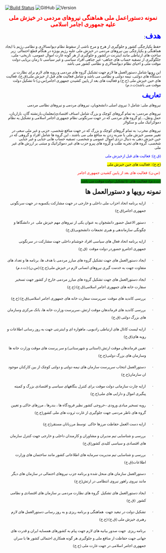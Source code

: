 [![Build Status](https://travis-ci.com/mkeyno/KeynoRobot.svg?branch=master)](https://travis-ci.com/mkeyno/KeynoRobot)
![GitHub](https://img.shields.io/github/license/mkeyno/KeynoRobot.svg) 
![Version](https://img.shields.io/pypi/v/KeynoRobot.svg?color=green&label=Version%20release)
<html>

<head>
<meta http-equiv=Content-Type content="text/html; charset=windows-1256">
<meta name=Generator content="Microsoft Word 15 (filtered)">
<style>
<!--
 /* Font Definitions */
 @font-face
	{font-family:Wingdings;
	panose-1:5 0 0 0 0 0 0 0 0 0;}
@font-face
	{font-family:"Cambria Math";
	panose-1:2 4 5 3 5 4 6 3 2 4;}
@font-face
	{font-family:Calibri;
	panose-1:2 15 5 2 2 2 4 3 2 4;}
@font-face
	{font-family:Tahoma;
	panose-1:2 11 6 4 3 5 4 4 2 4;}
@font-face
	{font-family:"2  Titr";
	panose-1:0 0 7 0 0 0 0 0 0 0;}
@font-face
	{font-family:"B Nazanin";
	panose-1:0 0 4 0 0 0 0 0 0 0;}
 /* Style Definitions */
 p.MsoNormal, li.MsoNormal, div.MsoNormal
	{margin-top:0in;
	margin-right:0in;
	margin-bottom:10.0pt;
	margin-left:0in;
	line-height:115%;
	font-size:11.0pt;
	font-family:"Calibri",sans-serif;}
p.MsoAcetate, li.MsoAcetate, div.MsoAcetate
	{mso-style-link:"Balloon Text Char";
	margin:0in;
	margin-bottom:.0001pt;
	font-size:8.0pt;
	font-family:"Tahoma",sans-serif;}
p.MsoListParagraph, li.MsoListParagraph, div.MsoListParagraph
	{margin-top:0in;
	margin-right:0in;
	margin-bottom:10.0pt;
	margin-left:.5in;
	line-height:115%;
	font-size:11.0pt;
	font-family:"Calibri",sans-serif;}
p.MsoListParagraphCxSpFirst, li.MsoListParagraphCxSpFirst, div.MsoListParagraphCxSpFirst
	{margin-top:0in;
	margin-right:0in;
	margin-bottom:0in;
	margin-left:.5in;
	margin-bottom:.0001pt;
	line-height:115%;
	font-size:11.0pt;
	font-family:"Calibri",sans-serif;}
p.MsoListParagraphCxSpMiddle, li.MsoListParagraphCxSpMiddle, div.MsoListParagraphCxSpMiddle
	{margin-top:0in;
	margin-right:0in;
	margin-bottom:0in;
	margin-left:.5in;
	margin-bottom:.0001pt;
	line-height:115%;
	font-size:11.0pt;
	font-family:"Calibri",sans-serif;}
p.MsoListParagraphCxSpLast, li.MsoListParagraphCxSpLast, div.MsoListParagraphCxSpLast
	{margin-top:0in;
	margin-right:0in;
	margin-bottom:10.0pt;
	margin-left:.5in;
	line-height:115%;
	font-size:11.0pt;
	font-family:"Calibri",sans-serif;}
span.BalloonTextChar
	{mso-style-name:"Balloon Text Char";
	mso-style-link:"Balloon Text";
	font-family:"Tahoma",sans-serif;}
.MsoChpDefault
	{font-family:"Calibri",sans-serif;}
.MsoPapDefault
	{margin-bottom:10.0pt;
	line-height:115%;}
@page WordSection1
	{size:8.5in 11.0in;
	margin:7.1pt 9.55pt 7.1pt 7.1pt;}
div.WordSection1
	{page:WordSection1;}
 /* List Definitions */
 ol
	{margin-bottom:0in;}
ul
	{margin-bottom:0in;}
-->
</style>

</head>

<body lang=EN-US>

<div class=WordSection1>

<p class=MsoNormal align=center dir=RTL style='text-align:center;direction:
rtl;unicode-bidi:embed'><b><span lang=FA style='font-size:14.0pt;line-height:
115%;font-family:"2  Titr";color:red'>نمونه دستوراعمل مل&#1740; هماهنگ&#1740;
ن&#1740;روها&#1740; مردم&#1740; در خ&#1740;زش مل&#1740; عل&#1740;ه جمهور&#1740;
اجامر اسلام&#1740;</span></b></p>

<p class=MsoNormal dir=RTL style='text-align:right;direction:rtl;unicode-bidi:
embed'><b><span lang=FA style='font-size:18.0pt;line-height:115%;font-family:
"B Nazanin";color:blue'>هدف</span></b><span lang=FA style='font-size:12.0pt;
line-height:115%;font-family:"B Nazanin"'>:</span></p>

<p class=MsoNormal dir=RTL style='text-align:right;direction:rtl;unicode-bidi:
embed'><span lang=FA style='font-size:9.0pt;line-height:115%;font-family:"2  Titr"'>حفظ
&#1740;کپارچگ&#1740; کشور و جلوگ&#1740;ر&#1740; از هرج و مرج ناش&#1740; از سقوط
نظام د&#1740;وانسالار&#1740; و نظام&#1740; رژ&#1740;م با ا&#1740;جاد
هماهنگ&#1740; و &#1740;کپارچگ&#1740; ب&#1740;ن ن&#1740;روها&#1740; مردم&#1740;
در خ&#1740;زش مل&#1740; عل&#1740;ه رژ&#1740;م بو&#1740;ژه در هنگام قطع
احتمال&#1740;  ز&#1740;ر ساخت ها&#1740; ارتباط&#1740; مانند ا&#1740;نترنت
درکشور و جلوگ&#1740;ر&#1740; از هر گونه غارت اموال عموم&#1740;،
تار&#1740;خ&#1740;- مل&#1740;، جلگوگ&#1740;ر&#1740; از تصف&#1740;ه حساب
ها&#1740; جناه&#1740;- غ&#1740;ر جناه&#1740; افراد س&#1740;اس&#1740; و
غ&#1740;ر س&#1740;اس&#1740; تا زمان برپا&#1740;&#1740; دولت موقت مل&#1740; و
اح&#1740;ا&#1740; نظام د&#1740;وانسالار&#1740; و نظام&#1740; کشور م&#1740; باشد</span></p>

<p class=MsoNormal dir=RTL style='text-align:right;direction:rtl;unicode-bidi:
embed'><span lang=FA style='font-size:9.0pt;line-height:115%;font-family:"2  Titr"'>ا&#1740;ن
رو&#1740;ها شامل دستورالعمل ها لازم جهت تشک&#1740;ل گروه ها&#1740; مردم&#1740;
و رو&#1740;ه ها&#1740; لازم برا&#1740; نظارت بر دستگاه ها&#1740; دولت&#1740;،
ن&#1740;مه دولت&#1740; و نظام&#1740; م&#1740; باشد و شامل فعال&#1740;ت
ها&#1740; قبل از خ&#1740;زش مل&#1740;(ق.خ)، فعال&#1740;ت ها&#1740; ح&#1740;ن
خ&#1740;زش مل&#1740; (ح.خ) و فعال&#1740;ت ها&#1740; بعد از پا&#1740;&#1740;ن
کش&#1740;دن جمهور&#1740; اجامر(س.ن) تا تشک&#1740;ل دولت موقت م&#1740; باشد(ت.د.م)</span></p>

<p class=MsoNormal dir=RTL style='text-align:right;direction:rtl;unicode-bidi:
embed'><b><span lang=FA style='font-size:16.0pt;line-height:115%;font-family:
"B Nazanin";color:blue'>تعار&#1740;ف</span></b></p>

<p class=MsoNormal dir=RTL style='text-align:right;direction:rtl;unicode-bidi:
embed'><span lang=FA style='font-size:9.0pt;line-height:115%;font-family:"2  Titr"'>ن&#1740;روها&#1740;
مل&#1740;: شامل 3 ن&#1740;رو&#1740; اصل&#1740; دانشجو&#1740;ان،
ن&#1740;روها&#1740; مردم&#1740; و ن&#1740;روها&#1740; نظام&#1740; مردم&#1740; </span></p>

<p class=MsoNormal dir=RTL style='text-align:right;direction:rtl;unicode-bidi:
embed'><span lang=FA style='font-size:9.0pt;line-height:115%;font-family:"2  Titr"'>ن&#1740;روها&#1740;
مردم&#1740;: به تمام گروها&#1740; کوچک و بزرگ شامل اصناف اقتصاد&#1740;(معلمان،بازنشته
گان، بازار&#1740;ان، حمل ونقل،...)و گروه ها&#1740; مردم&#1740; که در جهت
سرنگون&#1740; نظام جمهور&#1740; اجامر اسلام&#1740; و تشک&#1740;ل &#1740;ه نظام
دموکرات&#1740;ک مل&#1740; و سکولار </span></p>

<p class=MsoNormal dir=RTL style='text-align:right;direction:rtl;unicode-bidi:
embed'><span lang=FA style='font-size:9.0pt;line-height:115%;font-family:"2  Titr"'>ن&#1740;روها&#1740;
مخرب: به تمام گروها&#1740; کوچک و بزرگ که در جهت منافع شخص&#1740;، حزب&#1740; و
غ&#1740;ر مل&#1740; سع&#1740; در تغ&#1740;&#1740;ر مس&#1740;ر خ&#1740;زش
مل&#1740; &#1740;ا ضربه زدن به منافع مل&#1740; م&#1740; باشند ، ا&#1740;ن گروه
ها شامل افراد و گروه&#1740; که در ح&#1740;ن خ&#1740;زش ده&#1740; به دنبال دزد&#1740;
اموال عموم&#1740; و شخص&#1740;، تصف&#1740;ه حساب هاب&#1740; جنا&#1740;&#1740; و
غ&#1740;ر جنا&#1740;&#1740; شخص&#1740;، گروه ها&#1740; تجر&#1740;ه طلب و گروه
ها&#1740; پ&#1740;رو حزب ها&#1740; غ&#1740;ر دموکرات&#1740;ک و مبتن&#1740; بر
ارزش ها&#1740; غ&#1740;ر مل&#1740; </span></p>

<p class=MsoNormal dir=RTL style='text-align:right;direction:rtl;unicode-bidi:
embed'><span lang=FA style='font-size:9.0pt;line-height:115%;font-family:"2  Titr";
color:blue'>(ق.خ): فعال&#1740;ت ها&#1740; قبل ازخ&#1740;زش مل&#1740;</span></p>

<p class=MsoNormal dir=RTL style='text-align:right;direction:rtl;unicode-bidi:
embed'><span lang=FA style='font-size:9.0pt;line-height:115%;font-family:"2  Titr";
background:yellow'>(ح.خ) : فعال&#1740;ت ها&#1740; ح&#1740;ن خ&#1740;زش مل&#1740;</span><span
lang=FA style='font-size:9.0pt;line-height:115%;font-family:"2  Titr"'> </span></p>

<p class=MsoNormal dir=RTL style='text-align:right;direction:rtl;unicode-bidi:
embed'><span lang=FA style='font-size:9.0pt;line-height:115%;font-family:"2  Titr";
color:red'> (س.ن): فعال&#1740;ت ها&#1740; بعد از پا&#1740;&#1740;ن کش&#1740;دن
جمهور&#1740; اجامر</span></p>

<p class=MsoNormal dir=RTL style='text-align:right;direction:rtl;unicode-bidi:
embed'><span lang=FA style='font-size:9.0pt;line-height:115%;font-family:"2  Titr";
background:green'>(ت.د.م): فعال&#1740;ت ها&#1740;  تا تشک&#1740;ل دولت موقت
م&#1740; باشد</span></p>

<p class=MsoNormal dir=RTL style='text-align:right;direction:rtl;unicode-bidi:
embed'><b><span lang=FA style='font-size:16.0pt;line-height:115%;font-family:
"B Nazanin"'>نمونه رو&#1740;ها و دستورالعمل ها</span></b></p>

<p class=MsoListParagraphCxSpFirst dir=RTL style='margin-top:0in;margin-right:
.5in;margin-bottom:10.0pt;margin-left:0in;text-align:right;text-indent:-.25in;
line-height:200%;direction:rtl;unicode-bidi:embed'><span style='font-size:9.0pt;
line-height:200%;font-family:Symbol'>·<span style='font:7.0pt "Times New Roman"'>&nbsp;&nbsp;&nbsp;&nbsp;&nbsp;&nbsp;&nbsp;&nbsp;
</span></span><span dir=RTL></span><span lang=FA style='font-size:9.0pt;
line-height:200%;font-family:"2  Titr"'>ارا&#1740;ه برنامه اتحاد احزاب
مل&#1740; داخل&#1740; و خارج&#1740; در جهت مشارکت &#1740;کسو&#1740;ه در جهت
سرنگون&#1740; جمهور&#1740; اجامر(ق.خ)</span></p>

<p class=MsoListParagraphCxSpMiddle dir=RTL style='margin-top:0in;margin-right:
.5in;margin-bottom:10.0pt;margin-left:0in;text-align:right;text-indent:-.25in;
line-height:200%;direction:rtl;unicode-bidi:embed'><span style='font-size:9.0pt;
line-height:200%;font-family:Symbol'>·<span style='font:7.0pt "Times New Roman"'>&nbsp;&nbsp;&nbsp;&nbsp;&nbsp;&nbsp;&nbsp;&nbsp;
</span></span><span dir=RTL></span><span lang=FA style='font-size:9.0pt;
line-height:200%;font-family:"2  Titr"'>دستور الاعمل حضور دانشجوان به عنوان
&#1740;ک&#1740; از ن&#1740;روها&#1740; مهم خ&#1740;زش مل&#1740;  در دانشگاها و
چگونگ&#1740; سازمانده&#1740; و هبر&#1740; تجمعات دانشجو&#1740;&#1740;(ق.خ)</span></p>

<p class=MsoListParagraphCxSpMiddle dir=RTL style='margin-top:0in;margin-right:
.5in;margin-bottom:10.0pt;margin-left:0in;text-align:right;text-indent:-.25in;
line-height:200%;direction:rtl;unicode-bidi:embed'><span style='font-size:9.0pt;
line-height:200%;font-family:Symbol'>·<span style='font:7.0pt "Times New Roman"'>&nbsp;&nbsp;&nbsp;&nbsp;&nbsp;&nbsp;&nbsp;&nbsp;
</span></span><span dir=RTL></span><span lang=FA style='font-size:9.0pt;
line-height:200%;font-family:"2  Titr"'>ارا&#1740;ه برنامه اتحاد فعال ها&#1740;
س&#1740;اس&#1740; افراد خوشنام داخل&#1740; جهت مشارکت در سرنگون&#1740;
جمهور&#1740; اجامرو حضوردر دولت موقت  (ق.خ)</span></p>

<p class=MsoListParagraphCxSpMiddle dir=RTL style='margin-top:0in;margin-right:
.5in;margin-bottom:10.0pt;margin-left:0in;text-align:right;text-indent:-.25in;
line-height:200%;direction:rtl;unicode-bidi:embed'><span style='font-size:9.0pt;
line-height:200%;font-family:Symbol'>·<span style='font:7.0pt "Times New Roman"'>&nbsp;&nbsp;&nbsp;&nbsp;&nbsp;&nbsp;&nbsp;&nbsp;
</span></span><span dir=RTL></span><span lang=FA style='font-size:9.0pt;
line-height:200%;font-family:"2  Titr"'>ا&#1740;جاد دستورالعمل ها&#1740; جهت
تشک&#1740;ل گروه ها&#1740; مبارز مردم&#1740; با هدف ها، برنامه ها و تعداد
ها&#1740; متفاوت جهت به خدمت گ&#1740;ر&#1740; ن&#1740;روها&#1740; انسان&#1740;
لازم در خ&#1740;زش مل&#1740;(ح.خ) (س.ن) (ت.د.م)</span></p>

<p class=MsoListParagraphCxSpMiddle dir=RTL style='margin-top:0in;margin-right:
.5in;margin-bottom:10.0pt;margin-left:0in;text-align:right;text-indent:-.25in;
line-height:200%;direction:rtl;unicode-bidi:embed'><span style='font-size:9.0pt;
line-height:200%;font-family:Symbol'>·<span style='font:7.0pt "Times New Roman"'>&nbsp;&nbsp;&nbsp;&nbsp;&nbsp;&nbsp;&nbsp;&nbsp;
</span></span><span dir=RTL></span><span lang=FA style='font-size:9.0pt;
line-height:200%;font-family:"2  Titr"'>ا&#1740;جاد دستورالعمل ها&#1740; جهت
تشک&#1740;ل گروه ها&#1740; مبارز مردم&#1740; خارج از کشور جهت تسخ&#1740;ر سفارت
خانه ها&#1740; جمهور&#1740; اجامر اسلام&#1740;(ق.خ) (ح.خ)</span></p>

<p class=MsoListParagraphCxSpMiddle dir=RTL style='margin-top:0in;margin-right:
.5in;margin-bottom:10.0pt;margin-left:0in;text-align:right;text-indent:-.25in;
line-height:200%;direction:rtl;unicode-bidi:embed'><span style='font-size:9.0pt;
line-height:200%;font-family:Symbol'>·<span style='font:7.0pt "Times New Roman"'>&nbsp;&nbsp;&nbsp;&nbsp;&nbsp;&nbsp;&nbsp;&nbsp;
</span></span><span dir=RTL></span><span lang=FA style='font-size:9.0pt;
line-height:200%;font-family:"2  Titr"'>بررس&#1740; کاند&#1740;د ها&#1740;
موقت  سرپرست سفارت خانه ها&#1740; جمهور&#1740; اجامر اسلام&#1740;(ق.خ) (ح.خ)</span></p>

<p class=MsoListParagraphCxSpMiddle dir=RTL style='margin-top:0in;margin-right:
.5in;margin-bottom:10.0pt;margin-left:0in;text-align:right;text-indent:-.25in;
line-height:200%;direction:rtl;unicode-bidi:embed'><span style='font-size:9.0pt;
line-height:200%;font-family:Symbol'>·<span style='font:7.0pt "Times New Roman"'>&nbsp;&nbsp;&nbsp;&nbsp;&nbsp;&nbsp;&nbsp;&nbsp;
</span></span><span dir=RTL></span><span lang=FA style='font-size:9.0pt;
line-height:200%;font-family:"2  Titr"'>بررس&#1740; کاند&#1740;د ها&#1740; فرماندهان
موقت ارتش ،سرپرست وزارت خانه ها، بانک مرکز&#1740; وسازمان ها&#1740; بزرگ
دولت&#1740; (ق.خ)</span></p>

<p class=MsoListParagraphCxSpMiddle dir=RTL style='margin-top:0in;margin-right:
.5in;margin-bottom:10.0pt;margin-left:0in;text-align:right;text-indent:-.25in;
line-height:200%;direction:rtl;unicode-bidi:embed'><span style='font-size:9.0pt;
line-height:200%;font-family:Symbol'>·<span style='font:7.0pt "Times New Roman"'>&nbsp;&nbsp;&nbsp;&nbsp;&nbsp;&nbsp;&nbsp;&nbsp;
</span></span><span dir=RTL></span><span lang=FA style='font-size:9.0pt;
line-height:200%;font-family:"2  Titr"'>ارا&#1740;ه ل&#1740;ست کانال ها&#1740;
ارتباط&#1740; راد&#1740;و&#1740;&#1740;، ماهواره ا&#1740; و
ا&#1740;نترنت&#1740; جهت به روز رسان&#1740; اطلاعات و رو&#1740;ه ها&#1740;(ق.خ)</span></p>

<p class=MsoListParagraphCxSpMiddle dir=RTL style='margin-top:0in;margin-right:
.5in;margin-bottom:10.0pt;margin-left:0in;text-align:right;text-indent:-.25in;
line-height:200%;direction:rtl;unicode-bidi:embed'><span style='font-size:9.0pt;
line-height:200%;font-family:Symbol'>·<span style='font:7.0pt "Times New Roman"'>&nbsp;&nbsp;&nbsp;&nbsp;&nbsp;&nbsp;&nbsp;&nbsp;
</span></span><span dir=RTL></span><span lang=FA style='font-size:9.0pt;
line-height:200%;font-family:"2  Titr"'>تع&#1740;&#1740;ن فرماندهان موقت ارتش
(استان&#1740; و شهرستان&#1740;) و سر پرست ها&#1740; موقت وزارت خانه ها وسازمان
ها&#1740; بزرگ دولت&#1740;(ح.خ)</span></p>

<p class=MsoListParagraphCxSpMiddle dir=RTL style='margin-top:0in;margin-right:
.5in;margin-bottom:10.0pt;margin-left:0in;text-align:right;text-indent:-.25in;
line-height:200%;direction:rtl;unicode-bidi:embed'><span style='font-size:9.0pt;
line-height:200%;font-family:Symbol'>·<span style='font:7.0pt "Times New Roman"'>&nbsp;&nbsp;&nbsp;&nbsp;&nbsp;&nbsp;&nbsp;&nbsp;
</span></span><span dir=RTL></span><span lang=FA style='font-size:9.0pt;
line-height:200%;font-family:"2  Titr"'>دستورالعمل انتخاب سرپرست سازمان
ها&#1740; ن&#1740;مه دولت&#1740; و دولت&#1740; کوچک از ب&#1740;ن کارکنان موجود
ان سازمان(ح.خ)</span></p>

<p class=MsoListParagraphCxSpMiddle dir=RTL style='margin-top:0in;margin-right:
.5in;margin-bottom:10.0pt;margin-left:0in;text-align:right;text-indent:-.25in;
line-height:200%;direction:rtl;unicode-bidi:embed'><span style='font-size:9.0pt;
line-height:200%;font-family:Symbol'>·<span style='font:7.0pt "Times New Roman"'>&nbsp;&nbsp;&nbsp;&nbsp;&nbsp;&nbsp;&nbsp;&nbsp;
</span></span><span dir=RTL></span><span lang=FA style='font-size:9.0pt;
line-height:200%;font-family:"2  Titr"'>ارا&#1740;ه چارت سازمان&#1740; دولت
موقت برا&#1740; کنترل بنگاهها&#1740; س&#1740;اس&#1740; و اقتصاد&#1740; بزرگ و
کم&#1740;ته پ&#1740;گ&#1740;ر&#1740; اموال و دارا&#1740;&#1740; ها&#1740;
مل&#1740;(ح.خ)</span></p>

<p class=MsoListParagraphCxSpMiddle dir=RTL style='margin-top:0in;margin-right:
.5in;margin-bottom:10.0pt;margin-left:0in;text-align:right;text-indent:-.25in;
line-height:200%;direction:rtl;unicode-bidi:embed'><span style='font-size:9.0pt;
line-height:200%;font-family:Symbol'>·<span style='font:7.0pt "Times New Roman"'>&nbsp;&nbsp;&nbsp;&nbsp;&nbsp;&nbsp;&nbsp;&nbsp;
</span></span><span dir=RTL></span><span lang=FA style='font-size:9.0pt;
line-height:200%;font-family:"2  Titr"'>رو&#1740;ه تسخ&#1740;ر مباد&#1740;
ورود&#1740; </span><span lang=FA style='font-size:9.0pt;line-height:200%;
font-family:"Times New Roman",serif'>–</span><span lang=FA style='font-size:
9.0pt;line-height:200%;font-family:"2  Titr"'>خروج&#1740; کشور نظ&#1740;ر
فرودگاه ها ، بندرها ، مرزها&#1740; خاک&#1740; و تع&#1740;&#1740;ن گروه
ها&#1740; ناظر مردم&#1740; جهت جلوگ&#1740;ر&#1740; از غارت ثروت ها&#1740;
مل&#1740; کشور(ح.خ)</span></p>

<p class=MsoListParagraphCxSpMiddle dir=RTL style='margin-top:0in;margin-right:
.5in;margin-bottom:10.0pt;margin-left:0in;text-align:right;text-indent:-.25in;
line-height:200%;direction:rtl;unicode-bidi:embed'><span style='font-size:9.0pt;
line-height:200%;font-family:Symbol'>·<span style='font:7.0pt "Times New Roman"'>&nbsp;&nbsp;&nbsp;&nbsp;&nbsp;&nbsp;&nbsp;&nbsp;
</span></span><span dir=RTL></span><span lang=FA style='font-size:9.0pt;
line-height:200%;font-family:"2  Titr"'>ارا&#1740;ه دست العمل حفاظت مرزها
خاک&#1740;  توسط مرزبانان مستقر(ح.خ)</span></p>

<p class=MsoListParagraphCxSpMiddle dir=RTL style='margin-top:0in;margin-right:
.5in;margin-bottom:10.0pt;margin-left:0in;text-align:right;text-indent:-.25in;
line-height:200%;direction:rtl;unicode-bidi:embed'><span style='font-size:9.0pt;
line-height:200%;font-family:Symbol'>·<span style='font:7.0pt "Times New Roman"'>&nbsp;&nbsp;&nbsp;&nbsp;&nbsp;&nbsp;&nbsp;&nbsp;
</span></span><span dir=RTL></span><span lang=FA style='font-size:9.0pt;
line-height:200%;font-family:"2  Titr"'>بررس&#1740; و شناسا&#1740;&#1740;
ت&#1740;م مد&#1740;ران و مشاوران و کارمندان داخل&#1740; و خارج&#1740; جهت کنترل
سازمان ها&#1740; اقتصاد&#1740; و س&#1740;اس&#1740; کل&#1740;د&#1740; کشور(ق.خ)</span></p>

<p class=MsoListParagraphCxSpMiddle dir=RTL style='margin-top:0in;margin-right:
.5in;margin-bottom:10.0pt;margin-left:0in;text-align:right;text-indent:-.25in;
line-height:200%;direction:rtl;unicode-bidi:embed'><span style='font-size:9.0pt;
line-height:200%;font-family:Symbol'>·<span style='font:7.0pt "Times New Roman"'>&nbsp;&nbsp;&nbsp;&nbsp;&nbsp;&nbsp;&nbsp;&nbsp;
</span></span><span dir=RTL></span><span lang=FA style='font-size:9.0pt;
line-height:200%;font-family:"2  Titr"'>بررس&#1740; و شناسا&#1740;&#1740;
ت&#1740;م مد&#1740;ر&#1740;ت سرما&#1740;ه ها&#1740; اطلاعات&#1740; کشور مانند
ساختمان ها&#1740; وزارت اطلاعات(ق.خ)</span></p>

<p class=MsoListParagraphCxSpMiddle dir=RTL style='margin-top:0in;margin-right:
.5in;margin-bottom:10.0pt;margin-left:0in;text-align:right;text-indent:-.25in;
line-height:200%;direction:rtl;unicode-bidi:embed'><span style='font-size:9.0pt;
line-height:200%;font-family:Symbol'>·<span style='font:7.0pt "Times New Roman"'>&nbsp;&nbsp;&nbsp;&nbsp;&nbsp;&nbsp;&nbsp;&nbsp;
</span></span><span dir=RTL></span><span lang=FA style='font-size:9.0pt;
line-height:200%;font-family:"2  Titr"'>دستورالعمل سازمان ها&#1740; منحل شده و
برنامه جزب ن&#1740;روها&#1740; احتمال&#1740; در سازمان ها&#1740; د&#1740;گر
مانند ن&#1740;رو&#1740; راهور ن&#1740;رو&#1740; انتظام&#1740; در ارتش(ح.خ)</span></p>

<p class=MsoListParagraphCxSpMiddle dir=RTL style='margin-top:0in;margin-right:
.5in;margin-bottom:10.0pt;margin-left:0in;text-align:right;text-indent:-.25in;
line-height:200%;direction:rtl;unicode-bidi:embed'><span style='font-size:9.0pt;
line-height:200%;font-family:Symbol'>·<span style='font:7.0pt "Times New Roman"'>&nbsp;&nbsp;&nbsp;&nbsp;&nbsp;&nbsp;&nbsp;&nbsp;
</span></span><span dir=RTL></span><span lang=FA style='font-size:9.0pt;
line-height:200%;font-family:"2  Titr"'>ا&#1740;جاد دستورالعمل ها&#1740;
تشک&#1740;ل  گروه ها&#1740; نظارت مردم&#1740; بر سازمان ها&#1740; اقتصاد&#1740;
و نظام&#1740; کشور  (ق.خ)</span></p>

<p class=MsoListParagraphCxSpMiddle dir=RTL style='margin-top:0in;margin-right:
.5in;margin-bottom:10.0pt;margin-left:0in;text-align:right;text-indent:-.25in;
line-height:200%;direction:rtl;unicode-bidi:embed'><span style='font-size:9.0pt;
line-height:200%;font-family:Symbol'>·<span style='font:7.0pt "Times New Roman"'>&nbsp;&nbsp;&nbsp;&nbsp;&nbsp;&nbsp;&nbsp;&nbsp;
</span></span><span dir=RTL></span><span lang=FA style='font-size:9.0pt;
line-height:200%;font-family:"2  Titr"'>تشک&#1740;ل دولت در تبع&#1740;د جهت 
هماهنگ&#1740; و برنامه ر&#1740;ز&#1740; و به روز رسان&#1740; دستورالعمل
ها&#1740; لازم رهبر&#1740; خ&#1740;زش مل&#1740; (ق.خ) (ح.خ)</span></p>

<p class=MsoListParagraphCxSpLast dir=RTL style='margin-top:0in;margin-right:
.5in;margin-bottom:10.0pt;margin-left:0in;text-align:right;text-indent:-.25in;
line-height:200%;direction:rtl;unicode-bidi:embed'><span style='font-size:9.0pt;
line-height:200%;font-family:Symbol'>·<span style='font:7.0pt "Times New Roman"'>&nbsp;&nbsp;&nbsp;&nbsp;&nbsp;&nbsp;&nbsp;&nbsp;
</span></span><span dir=RTL></span><span lang=FA style='font-size:9.0pt;
line-height:200%;font-family:"2  Titr"'>برنامه ر&#1740;ز&#1740;  جهت صدور ب&#1740;ان&#1740;ه
ها&#1740; لازم جهت پ&#1740;ام به کشورها&#1740; همسا&#1740;ه ا&#1740;ران و قدرت
ها&#1740; جهان&#1740; جهت حفاظت از منافع مل&#1740; و جلوگ&#1740;ر&#1740; هر گونه
همکار&#1740; احتمال&#1740; کشور ها با سران جمهور&#1740; اجامر اسلام&#1740; در
جهت غارت مل&#1740; (ح.خ)</span></p>

<p class=MsoNormal dir=RTL style='text-align:right;direction:rtl;unicode-bidi:
embed'><span lang=FA style='font-size:12.0pt;line-height:115%;font-family:"B Nazanin"'>&nbsp;</span></p>

<p class=MsoNormal dir=RTL style='text-align:right;direction:rtl;unicode-bidi:
embed'><span lang=FA style='font-size:12.0pt;line-height:115%;font-family:"B Nazanin"'>&nbsp;</span></p>

</div>

</body>

</html>
